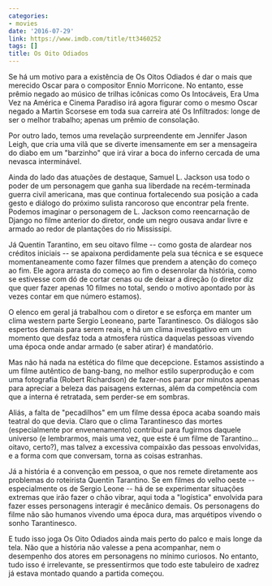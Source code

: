 ```yaml
---
categories:
- movies
date: '2016-07-29'
link: https://www.imdb.com/title/tt3460252
tags: []
title: Os Oito Odiados
---
```


Se há um motivo para a existência de Os Oitos Odiados é dar o mais que merecido Oscar para o compositor Ennio Morricone. No entanto, esse prêmio negado ao músico de trilhas icônicas como Os Intocáveis, Era Uma Vez na América e Cinema Paradiso irá agora figurar como o mesmo Oscar negado a Martin Scorsese em toda sua carreira até Os Infiltrados: longe de ser o melhor trabalho; apenas um prêmio de consolação.

Por outro lado, temos uma revelação surpreendente em Jennifer Jason Leigh, que cria uma vilã que se diverte imensamente em ser a mensageira do diabo em um "barzinho" que irá virar a boca do inferno cercada de uma nevasca interminável.

Ainda do lado das atuações de destaque, Samuel L. Jackson usa todo o poder de um personagem que ganha sua liberdade na recém-terminada guerra civil americana, mas que continua fortalecendo sua posição a cada gesto e diálogo do próximo sulista rancoroso que encontrar pela frente. Podemos imaginar o personagem de L. Jackson como reencarnação de Django no filme anterior do diretor, onde um negro ousava andar livre e armado ao redor de plantações do rio Mississipi.

Já Quentin Tarantino, em seu oitavo filme -- como gosta de alardear nos créditos iniciais -- se apaixona perdidamente pela sua técnica e se esquece momentaneamente como fazer filmes que prendem a atenção do começo ao fim. Ele agora arrasta do começo ao fim o desenrolar da história, como se estivesse com dó de cortar cenas ou de deixar a direção (o diretor diz que quer fazer apenas 10 filmes no total, sendo o motivo apontado por às vezes contar em que número estamos).

O elenco em geral já trabalhou com o diretor e se esforça em manter um clima western parte Sergio Leoneano, parte Tarantinesco. Os diálogos são espertos demais para serem reais, e há um clima investigativo em um momento que desfaz toda a atmosfera rústica daquelas pessoas vivendo uma época onde andar armado (e saber atirar) é mandatório.

Mas não há nada na estética do filme que decepcione. Estamos assistindo a um filme autêntico de bang-bang, no melhor estilo superprodução e com uma fotografia (Robert Richardson) de fazer-nos parar por minutos apenas para apreciar a beleza das paisagens externas, além da competência com que a interna é retratada, sem perder-se em sombras.

Aliás, a falta de "pecadilhos" em um filme dessa época acaba soando mais teatral do que devia. Claro que o clima Tarantinesco das mortes (especialmente por envenenamento) contribui para fugirmos daquele universo (e lembrarmos, mais uma vez, que este é um filme de Tarantino... oitavo, certo?), mas talvez a excessiva compaixão das pessoas envolvidas, e a forma com que conversam, torna as coisas estranhas.

Já a história é a convenção em pessoa, o que nos remete diretamente aos problemas do roteirista Quentin Tarantino. Se em filmes do velho oeste -- especialmente os de Sergio Leone -- há de se experimentar situações extremas que irão fazer o chão vibrar, aqui toda a "logística" envolvida para fazer esses personagens interagir é mecânico demais. Os personagens do filme não são humanos vivendo uma época dura, mas arquétipos vivendo o sonho Tarantinesco.

E tudo isso joga Os Oito Odiados ainda mais perto do palco e mais longe da tela. Não que a história não valesse a pena acompanhar, nem o desempenho dos atores em personagens no mínimo curiosos. No entanto, tudo isso é irrelevante, se pressentirmos que todo este tabuleiro de xadrez já estava montado quando a partida começou.